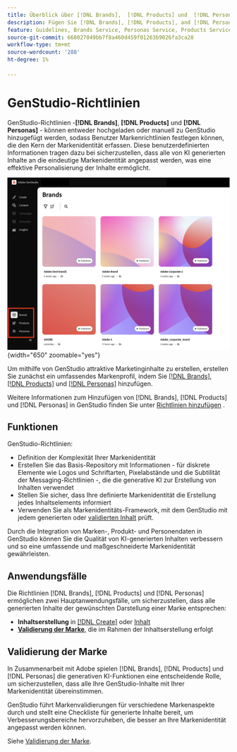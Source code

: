 ```yaml
---
title: Überblick über [!DNL Brands],  [!DNL Products] und  [!DNL Personas]
description: Fügen Sie [!DNL Brands], [!DNL Products], and [!DNL Personas] zu GenStudio hinzu, um ein umfassendes Markenprofil zu erstellen, das alle Aspekte der Markendarstellung umfasst.
feature: Guidelines, Brands Service, Personas Service, Products Service
source-git-commit: 668027049bb7f8a460d459f01263b9026fa3ca28
workflow-type: tm+mt
source-wordcount: '288'
ht-degree: 1%

---
```



# GenStudio-Richtlinien

GenStudio-Richtlinien -**[!DNL Brands]**, **[!DNL Products]** und **[!DNL Personas]** - können entweder hochgeladen oder manuell zu GenStudio hinzugefügt werden, sodass Benutzer Markenrichtlinien festlegen können, die den Kern der Markenidentität erfassen. Diese benutzerdefinierten Informationen tragen dazu bei sicherzustellen, dass alle von KI generierten Inhalte an die eindeutige Markenidentität angepasst werden, was eine effektive Personalisierung der Inhalte ermöglicht.

![Richtlinien in GenStudio](/help/assets/guidelines.png){width="650" zoomable="yes"}

Um mithilfe von GenStudio attraktive Marketinginhalte zu erstellen, erstellen Sie zunächst ein umfassendes Markenprofil, indem Sie [[!DNL Brands]](/help/user-guide/guidelines/brands.md), [[!DNL Products]](/help/user-guide/guidelines/products.md) und [[!DNL Personas]](/help/user-guide/guidelines/personas.md) hinzufügen.

Weitere Informationen zum Hinzufügen von [!DNL Brands], [!DNL Products] und [!DNL Personas] in GenStudio finden Sie unter [Richtlinien hinzufügen](/help/user-guide/guidelines/add-guidelines.md) .

## Funktionen

GenStudio-Richtlinien:

* Definition der Komplexität Ihrer Markenidentität
* Erstellen Sie das Basis-Repository mit Informationen - für diskrete Elemente wie Logos und Schriftarten, Pixelabstände und die Subtilität der Messaging-Richtlinien -, die die generative KI zur Erstellung von Inhalten verwendet
* Stellen Sie sicher, dass Ihre definierte Markenidentität die Erstellung jedes Inhaltselements informiert
* Verwenden Sie als Markenidentitäts-Framework, mit dem GenStudio mit jedem generierten oder [validierten Inhalt](#brand-validation) prüft.

Durch die Integration von Marken-, Produkt- und Personendaten in GenStudio können Sie die Qualität von KI-generierten Inhalten verbessern und so eine umfassende und maßgeschneiderte Markenidentität gewährleisten.

## Anwendungsfälle

Die Richtlinien [!DNL Brands], [!DNL Products] und [!DNL Personas] ermöglichen zwei Hauptanwendungsfälle, um sicherzustellen, dass alle generierten Inhalte der gewünschten Darstellung einer Marke entsprechen:

* **Inhaltserstellung** in [[!DNL Create]](/help/user-guide/create/overview.md) oder [Inhalt](/help/user-guide/content/overview.md)
* [**Validierung der Marke**](#brand-validation), die im Rahmen der Inhaltserstellung erfolgt

## Validierung der Marke

In Zusammenarbeit mit Adobe spielen [!DNL Brands], [!DNL Products] und [!DNL Personas] die generativen KI-Funktionen eine entscheidende Rolle, um sicherzustellen, dass alle Ihre GenStudio-Inhalte mit Ihrer Markenidentität übereinstimmen.

GenStudio führt Markenvalidierungen für verschiedene Markenaspekte durch und stellt eine Checkliste für generierte Inhalte bereit, um Verbesserungsbereiche hervorzuheben, die besser an Ihre Markenidentität angepasst werden können.

Siehe [Validierung der Marke](/help/user-guide/guidelines/brand-validation.md).
